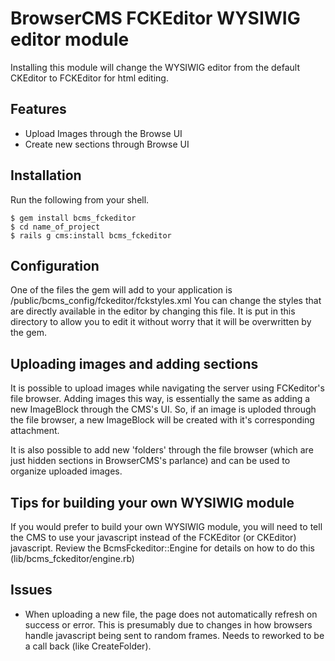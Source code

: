 # BrowserCMS FCKEditor WYSIWIG editor module

Installing this module will change the WYSIWIG editor from the default CKEditor to FCKEditor for html editing. 

## Features

* Upload Images through the Browse UI
* Create new sections through Browse UI

## Installation

Run the following from your shell.

    $ gem install bcms_fckeditor
	$ cd name_of_project
	$ rails g cms:install bcms_fckeditor

## Configuration

One of the files the gem will add to your application is /public/bcms_config/fckeditor/fckstyles.xml
You can change the styles that are directly available in the editor by changing this file.
It is put in this directory to allow you to edit it without worry that it will be overwritten by the gem.

## Uploading images and adding sections

It is possible to upload images while navigating the server using FCKeditor's file browser. Adding images this way, is essentially the same as adding a new ImageBlock through the CMS's UI. So, if an image is uploded through the file browser, a new ImageBlock will be created with it's corresponding attachment.

It is also possible to add new 'folders' through the file browser (which are just hidden sections in BrowserCMS's parlance) and can be used to organize uploaded images.

## Tips for building your own WYSIWIG module
If you would prefer to build your own WYSIWIG module, you will need to tell the CMS to use your javascript instead of the FCKEditor (or CKEditor) javascript.  Review the BcmsFckeditor::Engine for details on how to do this (lib/bcms_fckeditor/engine.rb)

## Issues

* When uploading a new file, the page does not automatically refresh on success or error. This is presumably due to changes in how browsers handle javascript being sent to random frames. Needs to reworked to be a call back (like CreateFolder).
